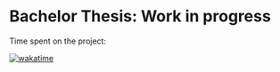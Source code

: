 # Bachelor Thesis: Work in progress

Time spent on the project:

[![wakatime](https://wakatime.com/badge/user/a3116382-7adb-43ba-9490-83130c4b22c5/project/018ebd45-201a-404c-b8b8-af69654df925.svg)](https://wakatime.com/badge/user/a3116382-7adb-43ba-9490-83130c4b22c5/project/018ebd45-201a-404c-b8b8-af69654df925)
